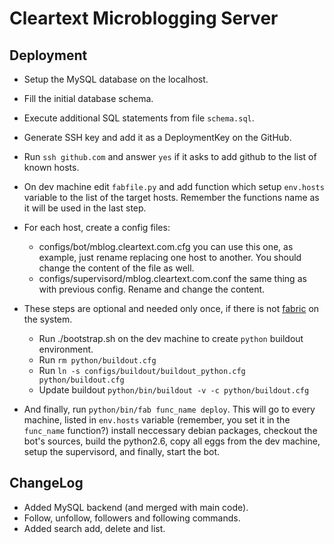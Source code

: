 Cleartext Microblogging Server
==============================

Deployment
----------

* Setup the MySQL database on the localhost.
* Fill the initial database schema.
* Execute additional SQL statements from file `schema.sql`.
* Generate SSH key and add it as a DeploymentKey on the GitHub.
* Run `ssh github.com` and answer `yes` if it asks to add github to
  the list of known hosts.
* On dev machine edit `fabfile.py` and add function which setup
  `env.hosts` variable to the list of the target hosts. Remember
  the functions name as it will be used in the last step.
* For each host, create a config files:
  - configs/bot/mblog.cleartext.com.cfg you can use this one, as
    example, just rename replacing one host to another. You should
    change the content of the file as well.
  - configs/supervisord/mblog.cleartext.com.conf the same thing
    as with previous config. Rename and change the content.

* These steps are optional and needed only once, if there is not
  [fabric](http://fabfile.org) on the system.
  - Run ./bootstrap.sh on the dev machine to create `python`
    buildout environment.
  - Run `rm python/buildout.cfg`
  - Run `ln -s configs/buildout/buildout_python.cfg python/buildout.cfg`
  - Update buildout `python/bin/buildout -v -c python/buildout.cfg`
* And finally, run `python/bin/fab func_name deploy`. This will go to every
  machine, listed in `env.hosts` variable (remember, you set it in the
  `func_name` function?) install neccessary debian packages, checkout the
  bot's sources, build the python2.6, copy all eggs from the dev machine,
  setup the supervisord, and finally, start the bot.

ChangeLog
---------

- Added MySQL backend (and merged with main code).
- Follow, unfollow, followers and following commands.
- Added search add, delete and list.

